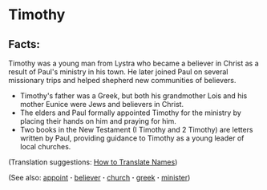# Timothy #

## Facts: ##

Timothy was a young man from Lystra who became a believer in Christ as a result of Paul's ministry in his town. He later joined Paul on several missionary trips and helped shepherd new communities of believers.

* Timothy's father was a Greek, but both his grandmother Lois and his mother Eunice were Jews and believers in Christ.
* The elders and Paul formally appointed Timothy for the ministry by placing their hands on him and praying for him.
* Two books in the New Testament (I Timothy and 2 Timothy) are letters written by Paul, providing guidance to Timothy as a young leader of local churches.

(Translation suggestions: [How to Translate Names](https://git.door43.org/Door43/en-ta-translate-vol1/src/master/content/translate_names.md))

(See also: [appoint](../kt/appoint.md) **·** [believer](../kt/believer.md) **·** [church](../kt/church.md) **·** [greek](../other/greek.md) **·** [minister](../kt/minister.md))

